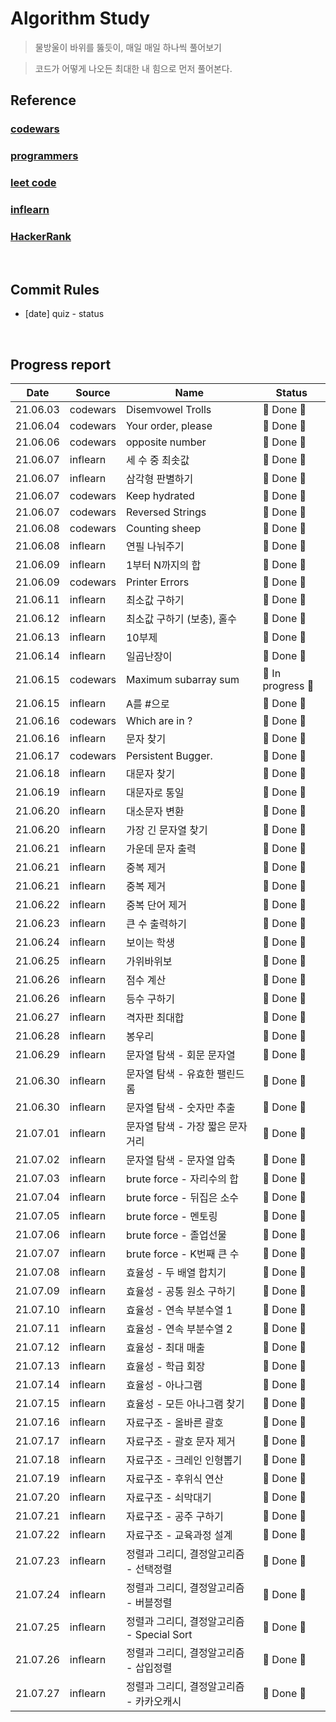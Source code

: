 # Algorithm Study

> 물방울이 바위를 뚫듯이, 매일 매일 하나씩 풀어보기

> 코드가 어떻게 나오든 최대한 내 힘으로 먼저 풀어본다.

## Reference

### [codewars](https://www.codewars.com/dashboard)

### [programmers](https://programmers.co.kr/)

### [leet code](https://leetcode.com/)

### [inflearn](https://www.inflearn.com/)

### [HackerRank](https://www.hackerrank.com/dashboard)

</br>

## Commit Rules

- [date] quiz - status

</br>

## Progress report

|   Date   | Source   | Name                                       | Status            |
| :------: | -------- | ------------------------------------------ | ----------------- |
| 21.06.03 | codewars | Disemvowel Trolls                          | 🎉 Done 🎉        |
| 21.06.04 | codewars | Your order, please                         | 🎉 Done 🎉        |
| 21.06.06 | codewars | opposite number                            | 🎉 Done 🎉        |
| 21.06.07 | inflearn | 세 수 중 최솟값                            | 🎉 Done 🎉        |
| 21.06.07 | inflearn | 삼각형 판별하기                            | 🎉 Done 🎉        |
| 21.06.07 | codewars | Keep hydrated                              | 🎉 Done 🎉        |
| 21.06.07 | codewars | Reversed Strings                           | 🎉 Done 🎉        |
| 21.06.08 | codewars | Counting sheep                             | 🎉 Done 🎉        |
| 21.06.08 | inflearn | 연필 나눠주기                              | 🎉 Done 🎉        |
| 21.06.09 | inflearn | 1부터 N까지의 합                           | 🎉 Done 🎉        |
| 21.06.09 | codewars | Printer Errors                             | 🎉 Done 🎉        |
| 21.06.11 | inflearn | 최소값 구하기                              | 🎉 Done 🎉        |
| 21.06.12 | inflearn | 최소값 구하기 (보충), 홀수                 | 🎉 Done 🎉        |
| 21.06.13 | inflearn | 10부제                                     | 🎉 Done 🎉        |
| 21.06.14 | inflearn | 일곱난장이                                 | 🎉 Done 🎉        |
| 21.06.15 | codewars | Maximum subarray sum                       | 👻 In progress 👻 |
| 21.06.15 | inflearn | A를 #으로                                  | 🎉 Done 🎉        |
| 21.06.16 | codewars | Which are in ?                             | 🎉 Done 🎉        |
| 21.06.16 | inflearn | 문자 찾기                                  | 🎉 Done 🎉        |
| 21.06.17 | codewars | Persistent Bugger.                         | 🎉 Done 🎉        |
| 21.06.18 | inflearn | 대문자 찾기                                | 🎉 Done 🎉        |
| 21.06.19 | inflearn | 대문자로 통일                              | 🎉 Done 🎉        |
| 21.06.20 | inflearn | 대소문자 변환                              | 🎉 Done 🎉        |
| 21.06.20 | inflearn | 가장 긴 문자열 찾기                        | 🎉 Done 🎉        |
| 21.06.21 | inflearn | 가운데 문자 출력                           | 🎉 Done 🎉        |
| 21.06.21 | inflearn | 중복 제거                                  | 🎉 Done 🎉        |
| 21.06.21 | inflearn | 중복 제거                                  | 🎉 Done 🎉        |
| 21.06.22 | inflearn | 중복 단어 제거                             | 🎉 Done 🎉        |
| 21.06.23 | inflearn | 큰 수 출력하기                             | 🎉 Done 🎉        |
| 21.06.24 | inflearn | 보이는 학생                                | 🎉 Done 🎉        |
| 21.06.25 | inflearn | 가위바위보                                 | 🎉 Done 🎉        |
| 21.06.26 | inflearn | 점수 계산                                  | 🎉 Done 🎉        |
| 21.06.26 | inflearn | 등수 구하기                                | 🎉 Done 🎉        |
| 21.06.27 | inflearn | 격자판 최대합                              | 🎉 Done 🎉        |
| 21.06.28 | inflearn | 봉우리                                     | 🎉 Done 🎉        |
| 21.06.29 | inflearn | 문자열 탐색 - 회문 문자열                  | 🎉 Done 🎉        |
| 21.06.30 | inflearn | 문자열 탐색 - 유효한 팰린드롬              | 🎉 Done 🎉        |
| 21.06.30 | inflearn | 문자열 탐색 - 숫자만 추출                  | 🎉 Done 🎉        |
| 21.07.01 | inflearn | 문자열 탐색 - 가장 짧은 문자거리           | 🎉 Done 🎉        |
| 21.07.02 | inflearn | 문자열 탐색 - 문자열 압축                  | 🎉 Done 🎉        |
| 21.07.03 | inflearn | brute force - 자리수의 합                  | 🎉 Done 🎉        |
| 21.07.04 | inflearn | brute force - 뒤집은 소수                  | 🎉 Done 🎉        |
| 21.07.05 | inflearn | brute force - 멘토링                       | 🎉 Done 🎉        |
| 21.07.06 | inflearn | brute force - 졸업선물                     | 🎉 Done 🎉        |
| 21.07.07 | inflearn | brute force - K번째 큰 수                  | 🎉 Done 🎉        |
| 21.07.08 | inflearn | 효율성 - 두 배열 합치기                    | 🎉 Done 🎉        |
| 21.07.09 | inflearn | 효율성 - 공통 원소 구하기                  | 🎉 Done 🎉        |
| 21.07.10 | inflearn | 효율성 - 연속 부분수열 1                   | 🎉 Done 🎉        |
| 21.07.11 | inflearn | 효율성 - 연속 부분수열 2                   | 🎉 Done 🎉        |
| 21.07.12 | inflearn | 효율성 - 최대 매출                         | 🎉 Done 🎉        |
| 21.07.13 | inflearn | 효율성 - 학급 회장                         | 🎉 Done 🎉        |
| 21.07.14 | inflearn | 효율성 - 아나그램                          | 🎉 Done 🎉        |
| 21.07.15 | inflearn | 효율성 - 모든 아나그램 찾기                | 🎉 Done 🎉        |
| 21.07.16 | inflearn | 자료구조 - 올바른 괄호                     | 🎉 Done 🎉        |
| 21.07.17 | inflearn | 자료구조 - 괄호 문자 제거                  | 🎉 Done 🎉        |
| 21.07.18 | inflearn | 자료구조 - 크레인 인형뽑기                 | 🎉 Done 🎉        |
| 21.07.19 | inflearn | 자료구조 - 후위식 연산                     | 🎉 Done 🎉        |
| 21.07.20 | inflearn | 자료구조 - 쇠막대기                        | 🎉 Done 🎉        |
| 21.07.21 | inflearn | 자료구조 - 공주 구하기                     | 🎉 Done 🎉        |
| 21.07.22 | inflearn | 자료구조 - 교육과정 설계                   | 🎉 Done 🎉        |
| 21.07.23 | inflearn | 정렬과 그리디, 결정알고리즘 - 선택정렬     | 🎉 Done 🎉        |
| 21.07.24 | inflearn | 정렬과 그리디, 결정알고리즘 - 버블정렬     | 🎉 Done 🎉        |
| 21.07.25 | inflearn | 정렬과 그리디, 결정알고리즘 - Special Sort | 🎉 Done 🎉        |
| 21.07.26 | inflearn | 정렬과 그리디, 결정알고리즘 - 삽입정렬     | 🎉 Done 🎉        |
| 21.07.27 | inflearn | 정렬과 그리디, 결정알고리즘 - 카카오캐시   | 🎉 Done 🎉        |
